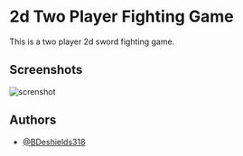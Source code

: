 
# 2d Two Player Fighting Game

This is a two player 2d sword fighting game.

## Screenshots

![screnshot](https://user-images.githubusercontent.com/85285329/195440577-bb39bf3b-4c29-47e2-a94b-9f2c70aecf6e.png)



## Authors

- [@BDeshields318](https://www.github.com/BDeshields318)

